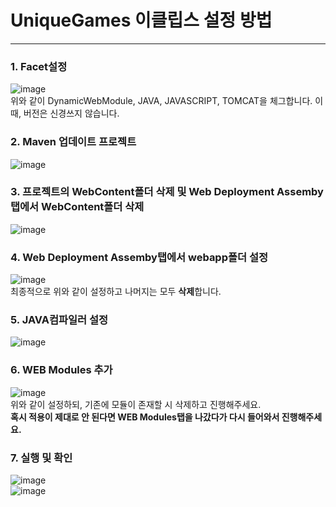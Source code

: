 # UniqueGames 이클립스 설정 방법
***

### 1. Facet설정
![image](https://github.com/SongYuna99/UniqueGames/assets/57223597/0de9da10-1312-42c1-adeb-cba764098d52)<br/> 
위와 같이 DynamicWebModule, JAVA, JAVASCRIPT, TOMCAT을 체그합니다. 이 때, 버전은 신경쓰지 않습니다.

### 2. Maven 업데이트 프로젝트
![image](https://github.com/SongYuna99/UniqueGames/assets/57223597/d2326606-e176-4c22-a8e0-b1816c5c5ca1)<br/> 

### 3. 프로젝트의 WebContent폴더 삭제 및 Web Deployment Assemby탭에서 WebContent폴더 삭제
![image](https://github.com/SongYuna99/UniqueGames/assets/57223597/adcf55e0-9660-4a1e-9ef9-2ff719e3387f)<br/> 
 
### 4. Web Deployment Assemby탭에서 webapp폴더 설정
![image](https://github.com/SongYuna99/UniqueGames/assets/57223597/0b897202-4f7c-4ffe-8f5e-3a7f27659f59)<br/> 
최종적으로 위와 같이 설정하고 나머지는 모두 **삭제**합니다.

### 5. JAVA컴파일러 설정
![image](https://github.com/SongYuna99/UniqueGames/assets/57223597/95ef7349-fc41-4042-9ec3-2db8db8b1270)<br/> 

### 6. WEB Modules 추가
![image](https://github.com/SongYuna99/UniqueGames/assets/57223597/ef289127-b03e-4ea4-8661-0f878cfd4362)<br/> 
위와 같이 설정하되, 기존에 모듈이 존재할 시 삭제하고 진행해주세요.<br/> 
**혹시 적용이 제대로 안 된다면 WEB Modules탭을 나갔다가 다시 들어와서 진행해주세요.**

### 7. 실행 및 확인
![image](https://github.com/SongYuna99/UniqueGames/assets/57223597/901ffc97-0ae6-4596-be96-ded804c44a29)<br/>
![image](https://github.com/SongYuna99/UniqueGames/assets/57223597/5ac5a80e-7beb-4f10-b6ac-eed20a1cce34)<br/> 
